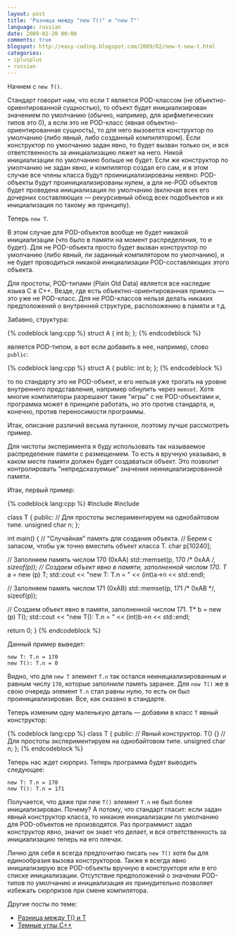 ```yaml
---
layout: post
title: 'Разница между "new T()" и "new T"'
language: russian
date: 2009-02-20 00:00
comments: true
blogspot: http://easy-coding.blogspot.com/2009/02/new-t-new-t.html
categories:
- cplusplus
- russian
---
```

Начнем с `new T()`.

Стандарт говорит нам, что если `Т` является POD-классом (не объектно-ориентированной сущностью), то объект будет инициализирован значением по умолчанию (обычно, например, для арифметических типов это 0), а если это не POD-класс (явная объектно-ориентированная сущность), то для него вызовется конструктор по умолчанию (либо явный, либо созданный компилятором). Если конструктор по умолчанию задан явно, то будет вызван только он, и вся ответственность за инициализацию ляжет на него. Никой инициализации по умолчанию больше не будет. Если же конструктор по умолчанию не задан явно, и компилятор создал его сам, и в этом случае все члены класса будут проинициализированы неявно: POD-объекты будут проинициализированы нулем, а для не-POD объектов будет проведена инициализация по умолчанию (включая всех его дочерних составляющих — рекурсивный обход всех подобъектов и их инициализация по такому же принципу).

Теперь `new T`.

В этом случае для POD-объектов вообще не будет никакой инициализации (что было в памяти на момент распределения, то и будет). Для не POD-объекта просто будет вызван конструктор по умолчанию (либо явный, ли заданный компилятором по умолчанию), и не будет проводиться никакой инициализации POD-составляющих этого объекта.

Для простоты, POD-типами (Plain Old Data) является все наследие языка С в С++. Везде, где есть объектно-ориентированная примесь — это уже не POD-класс. Для не POD-классов нельзя делать никаких предположений о внутренней структуре, расположению в памяти и т.д.

Забавно, структура:

{% codeblock lang:cpp %}
struct A {
  int b;
};
{% endcodeblock %}

является POD-типом, а вот если добавить в нее, например, слово `public`:

{% codeblock lang:cpp %}
struct A {
public:
  int b;
};
{% endcodeblock %}

то по стандарту это не POD-объект, и его нельзя уже трогать на уровне внутреннего представления, например обнулить через `memset`. Хотя многие компиляторы разрешают такие "игры" с не POD-объектами и, программа может в принципе работать, но это против стандарта, и, конечно, против переносимости программы.

Итак, описание различий весьма путанное, поэтому лучше рассмотреть пример.

Для чистоты эксперимента я буду использовать так называемое распределение памяти с размещением. То есть я вручную указываю, в каком месте памяти должен будет создаваться объект. Это позволит контролировать "непредсказуемые" значения неинициализированной памяти. 

Итак, первый пример:

{% codeblock lang:cpp %}
#include <iostream>
#include <cstdlib>

class T {
public:
  // Для простоты экспериментируем на однобайтовом типе.
  unsigned char n;
};

int main() {
  // "Случайная" память для создания объекта.
  // Берем с запасом, чтобы уж точно вместить объект класса T.
  char p[10240];

  // Заполняем память числом 170 (0xAA)
  std::memset(p, 170 /* 0xAA */, sizeof(p));
  // Создаем объект явно в памяти, заполненной числом 170.
  T* a = new (p) T;
  std::cout << "new T: T.n = " << (int)a->n << std::endl;

  // Заполняем память числом 171 (0xAB)
  std::memset(p, 171 /* 0xAB */, sizeof(p));

  // Создаем объект явно в памяти, заполненной числом 171.
  T* b = new (p) T();
  std::cout << "new T(): T.n = " << (int)b->n << std::endl;

  return 0;
}
{% endcodeblock %}

Данный пример выведет:

    new T: T.n = 170
    new T(): T.n = 0

Видно, что для `new T` элемент `T.n` так остался неинициализированным и равным числу `170`, которые заполнили память заранее. Для `new T()` же в свою очередь элемент `T.n` стал равны нулю, то есть он был проинициализирован. Все, как сказано в стандарте.

Теперь изменим одну маленькую деталь — добавим в класс `Т` явный конструктор:

{% codeblock lang:cpp %}
class T {
public:
  // Явный конструктор.
  T() {}
  // Для простоты экспериментируем на однобайтовом типе.
  unsigned char n;
};
{% endcodeblock %}

Теперь нас ждет сюрприз. Теперь программа будет выводить следующее:

    new T: T.n = 170
    new T(): T.n = 171

Получается, что даже при new `T()` элемент `T.n` не был более инициализирован. Почему? А потому, что стандарт гласит: если задан явный конструктор класса, то никакие инициализации по умолчанию для POD-объектов не производятся. Раз программист задал конструктор явно, значит он знает что делает, и вся ответственность за инициализацию теперь на его плечах.

Лично для себя я всегда предпочитаю писать `new T()` хотя бы для единообразия вызова конструкторов. Также я всегда явно инициализирую все POD-объекты вручную в конструкторе или в его списке инициализации. Отсутствие предположений о значении POD-типов по умолчанию и инициализация их принудительно позволяет избежать сюрпризов при смене компилятора.

Другие посты по теме:

* [Разница между T() и T][]
* [Темные углы С++][]

[Разница между T() и T]: /blog/russian/2009/02/21/difference-between-type-and-type-with-brackets/
[Темные углы С++]: /blog/russian/2009/02/09/dark-corners-of-cpp/

